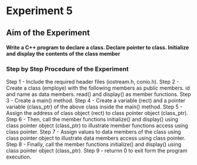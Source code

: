 # Experiment 5
## Aim of the Experiment
#### Write a C++ program to declare a class. Declare pointer to class. Initialize and display the contents of the class member
### Step by Step Procedure of the Experiment
Step 1 - Include the required header files (iostream.h, conio.h).
Step 2 - Create a class (employe) with the following members as public members.
id and name as data members.
read() and display() as member functions.
Step 3 - Create a main() method.
Step 4 - Create a variable (rect) and a pointer variable (class_ptr) of the above class inside the main() method.
Step 5 - Assign the address of class object (rect) to class pointer object (class_ptr).
Step 6 - Then, call the member functions initialize() and display() using class pointer object (class_ptr) to illustrate member functions access using class pointer.
Step 7 - Assign values to data members of the class using class pointer object to illustrate data members access using class pointer.
Step 8 - Finally, call the member functions initialize() and display() using class pointer object (class_ptr).
Step 9 - returnn 0 to exit form the program execution.
